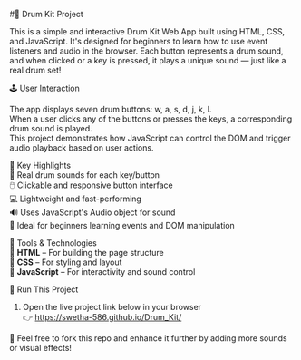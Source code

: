 #🥁 Drum Kit Project  

This is a simple and interactive Drum Kit Web App built using HTML, CSS, and JavaScript. It's designed for beginners to learn how to use event listeners and audio in the browser. Each button represents a drum sound, and when clicked or a key is pressed, it plays a unique sound — just like a real drum set!

🕹️ User Interaction 

The app displays seven drum buttons: w, a, s, d, j, k, l.  
When a user clicks any of the buttons or presses the keys, a corresponding drum sound is played.  
This project demonstrates how JavaScript can control the DOM and trigger audio playback based on user actions.

🌟 Key Highlights  
🎵 Real drum sounds for each key/button  
🖱️ Clickable and responsive button interface  
💻 Lightweight and fast-performing  
🔊 Uses JavaScript's Audio object for sound  
🎯 Ideal for beginners learning events and DOM manipulation

🧰 Tools & Technologies  
🔹 **HTML** – For building the page structure  
🔹 **CSS** – For styling and layout  
🔹 **JavaScript** – For interactivity and sound control  

🚦 Run This Project  
1. Open the live project link below in your browser  
👉 https://swetha-586.github.io/Drum_Kit/

💬 Feel free to fork this repo and enhance it further by adding more sounds or visual effects!
